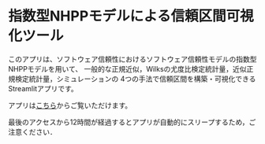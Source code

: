 # 指数型NHPPモデルによる信頼区間可視化ツール

このアプリは、ソフトウェア信頼性におけるソフトウェア信頼性モデルの指数型NHPPモデルを用いて、
一般的な正規近似，Wilksの尤度比検定統計量，近似正規検定統計量，シミュレーションの
4つの手法で信頼区間を構築・可視化できるStreamlitアプリです。

アプリは[こちら](https://nhppciapp-nuhz4diekcjfubpbak3ues.streamlit.app/)からご覧いただけます。

最後のアクセスから12時間が経過するとアプリが自動的にスリープするため，ご注意ください．
